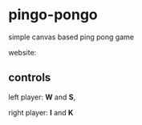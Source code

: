 # pingo-pongo
 
simple canvas based ping pong game

website: 

## controls

left player: **W** and **S**,

right player: **I** and **K**

